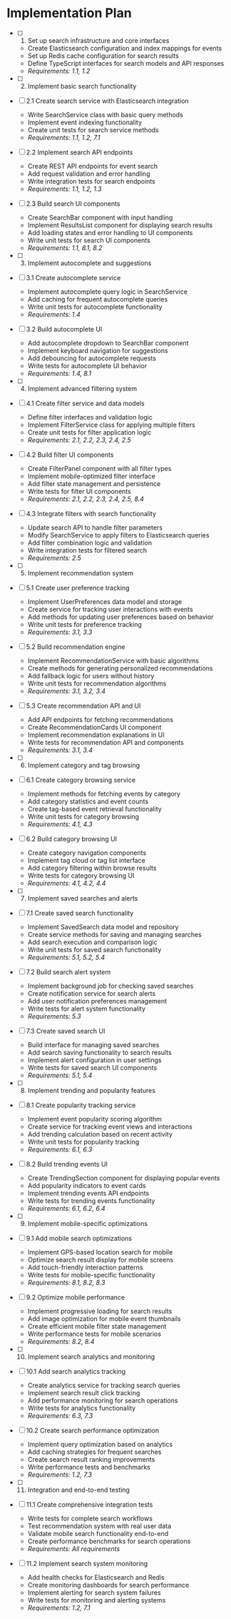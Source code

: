 # Implementation Plan

- [ ] 1. Set up search infrastructure and core interfaces
  - Create Elasticsearch configuration and index mappings for events
  - Set up Redis cache configuration for search results
  - Define TypeScript interfaces for search models and API responses
  - _Requirements: 1.1, 1.2_

- [ ] 2. Implement basic search functionality
- [ ] 2.1 Create search service with Elasticsearch integration
  - Write SearchService class with basic query methods
  - Implement event indexing functionality
  - Create unit tests for search service methods
  - _Requirements: 1.1, 1.2, 7.1_

- [ ] 2.2 Implement search API endpoints
  - Create REST API endpoints for event search
  - Add request validation and error handling
  - Write integration tests for search endpoints
  - _Requirements: 1.1, 1.2, 1.3_

- [ ] 2.3 Build search UI components
  - Create SearchBar component with input handling
  - Implement ResultsList component for displaying search results
  - Add loading states and error handling to UI components
  - Write unit tests for search UI components
  - _Requirements: 1.1, 8.1, 8.2_

- [ ] 3. Implement autocomplete and suggestions
- [ ] 3.1 Create autocomplete service
  - Implement autocomplete query logic in SearchService
  - Add caching for frequent autocomplete queries
  - Write unit tests for autocomplete functionality
  - _Requirements: 1.4_

- [ ] 3.2 Build autocomplete UI
  - Add autocomplete dropdown to SearchBar component
  - Implement keyboard navigation for suggestions
  - Add debouncing for autocomplete requests
  - Write tests for autocomplete UI behavior
  - _Requirements: 1.4, 8.1_

- [ ] 4. Implement advanced filtering system
- [ ] 4.1 Create filter service and data models
  - Define filter interfaces and validation logic
  - Implement FilterService class for applying multiple filters
  - Create unit tests for filter application logic
  - _Requirements: 2.1, 2.2, 2.3, 2.4, 2.5_

- [ ] 4.2 Build filter UI components
  - Create FilterPanel component with all filter types
  - Implement mobile-optimized filter interface
  - Add filter state management and persistence
  - Write tests for filter UI components
  - _Requirements: 2.1, 2.2, 2.3, 2.4, 2.5, 8.4_

- [ ] 4.3 Integrate filters with search functionality
  - Update search API to handle filter parameters
  - Modify SearchService to apply filters to Elasticsearch queries
  - Add filter combination logic and validation
  - Write integration tests for filtered search
  - _Requirements: 2.5_

- [ ] 5. Implement recommendation system
- [ ] 5.1 Create user preference tracking
  - Implement UserPreferences data model and storage
  - Create service for tracking user interactions with events
  - Add methods for updating user preferences based on behavior
  - Write unit tests for preference tracking
  - _Requirements: 3.1, 3.3_

- [ ] 5.2 Build recommendation engine
  - Implement RecommendationService with basic algorithms
  - Create methods for generating personalized recommendations
  - Add fallback logic for users without history
  - Write unit tests for recommendation algorithms
  - _Requirements: 3.1, 3.2, 3.4_

- [ ] 5.3 Create recommendation API and UI
  - Add API endpoints for fetching recommendations
  - Create RecommendationCards UI component
  - Implement recommendation explanations in UI
  - Write tests for recommendation API and components
  - _Requirements: 3.1, 3.4_

- [ ] 6. Implement category and tag browsing
- [ ] 6.1 Create category browsing service
  - Implement methods for fetching events by category
  - Add category statistics and event counts
  - Create tag-based event retrieval functionality
  - Write unit tests for category browsing
  - _Requirements: 4.1, 4.3_

- [ ] 6.2 Build category browsing UI
  - Create category navigation components
  - Implement tag cloud or tag list interface
  - Add category filtering within browse results
  - Write tests for category browsing UI
  - _Requirements: 4.1, 4.2, 4.4_

- [ ] 7. Implement saved searches and alerts
- [ ] 7.1 Create saved search functionality
  - Implement SavedSearch data model and repository
  - Create service methods for saving and managing searches
  - Add search execution and comparison logic
  - Write unit tests for saved search functionality
  - _Requirements: 5.1, 5.2, 5.4_

- [ ] 7.2 Build search alert system
  - Implement background job for checking saved searches
  - Create notification service for search alerts
  - Add user notification preferences management
  - Write tests for alert system functionality
  - _Requirements: 5.3_

- [ ] 7.3 Create saved search UI
  - Build interface for managing saved searches
  - Add search saving functionality to search results
  - Implement alert configuration in user settings
  - Write tests for saved search UI components
  - _Requirements: 5.1, 5.4_

- [ ] 8. Implement trending and popularity features
- [ ] 8.1 Create popularity tracking service
  - Implement event popularity scoring algorithm
  - Create service for tracking event views and interactions
  - Add trending calculation based on recent activity
  - Write unit tests for popularity tracking
  - _Requirements: 6.1, 6.3_

- [ ] 8.2 Build trending events UI
  - Create TrendingSection component for displaying popular events
  - Add popularity indicators to event cards
  - Implement trending events API endpoints
  - Write tests for trending events functionality
  - _Requirements: 6.1, 6.2, 6.4_

- [ ] 9. Implement mobile-specific optimizations
- [ ] 9.1 Add mobile search optimizations
  - Implement GPS-based location search for mobile
  - Optimize search result display for mobile screens
  - Add touch-friendly interaction patterns
  - Write tests for mobile-specific functionality
  - _Requirements: 8.1, 8.2, 8.3_

- [ ] 9.2 Optimize mobile performance
  - Implement progressive loading for search results
  - Add image optimization for mobile event thumbnails
  - Create efficient mobile filter state management
  - Write performance tests for mobile scenarios
  - _Requirements: 8.2, 8.4_

- [ ] 10. Implement search analytics and monitoring
- [ ] 10.1 Add search analytics tracking
  - Create analytics service for tracking search queries
  - Implement search result click tracking
  - Add performance monitoring for search operations
  - Write tests for analytics functionality
  - _Requirements: 6.3, 7.3_

- [ ] 10.2 Create search performance optimization
  - Implement query optimization based on analytics
  - Add caching strategies for frequent searches
  - Create search result ranking improvements
  - Write performance tests and benchmarks
  - _Requirements: 1.2, 7.3_

- [ ] 11. Integration and end-to-end testing
- [ ] 11.1 Create comprehensive integration tests
  - Write tests for complete search workflows
  - Test recommendation system with real user data
  - Validate mobile search functionality end-to-end
  - Create performance benchmarks for search operations
  - _Requirements: All requirements_

- [ ] 11.2 Implement search system monitoring
  - Add health checks for Elasticsearch and Redis
  - Create monitoring dashboards for search performance
  - Implement alerting for search system failures
  - Write tests for monitoring and alerting systems
  - _Requirements: 1.2, 7.1_